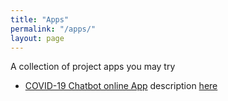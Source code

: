 ```yaml
---
title: "Apps"
permalink: "/apps/"
layout: page
---
```


A collection of project apps you may try 

<ul>
<li><a href="https://ncov-bot-app.herokuapp.com/" target="_blank">COVID-19 Chatbot online App</a> description <a href="https://bilha-analytics.github.io/Retrieval-based-Chatbot/" target="_blank">here</a></li>

</ul> 